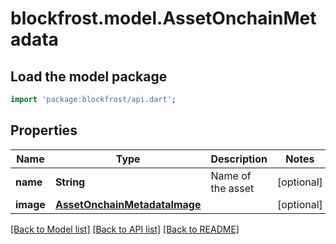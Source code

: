 # blockfrost.model.AssetOnchainMetadata

## Load the model package
```dart
import 'package:blockfrost/api.dart';
```

## Properties
Name | Type | Description | Notes
------------ | ------------- | ------------- | -------------
**name** | **String** | Name of the asset | [optional] 
**image** | [**AssetOnchainMetadataImage**](AssetOnchainMetadataImage.md) |  | [optional] 

[[Back to Model list]](../README.md#documentation-for-models) [[Back to API list]](../README.md#documentation-for-api-endpoints) [[Back to README]](../README.md)


